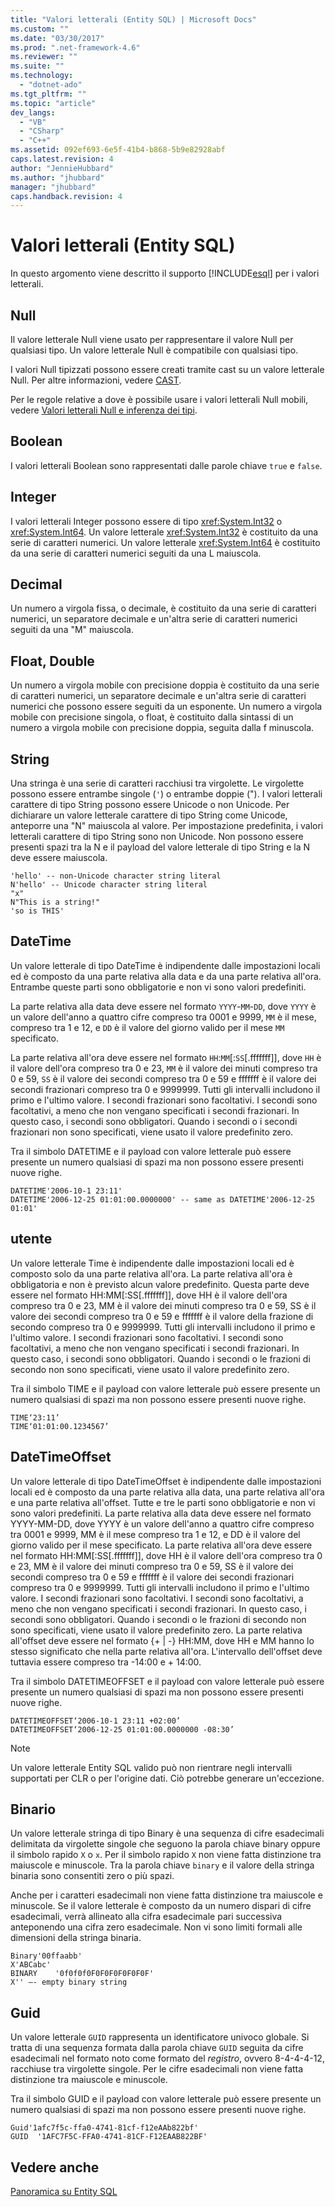 ```yaml
---
title: "Valori letterali (Entity SQL) | Microsoft Docs"
ms.custom: ""
ms.date: "03/30/2017"
ms.prod: ".net-framework-4.6"
ms.reviewer: ""
ms.suite: ""
ms.technology: 
  - "dotnet-ado"
ms.tgt_pltfrm: ""
ms.topic: "article"
dev_langs: 
  - "VB"
  - "CSharp"
  - "C++"
ms.assetid: 092ef693-6e5f-41b4-b868-5b9e82928abf
caps.latest.revision: 4
author: "JennieHubbard"
ms.author: "jhubbard"
manager: "jhubbard"
caps.handback.revision: 4
---
```

# Valori letterali (Entity SQL)
In questo argomento viene descritto il supporto [!INCLUDE[esql](../../../../../../includes/esql-md.md)] per i valori letterali.  
  
## Null  
 Il valore letterale Null viene usato per rappresentare il valore Null per qualsiasi tipo.  Un valore letterale Null è compatibile con qualsiasi tipo.  
  
 I valori Null tipizzati possono essere creati tramite cast su un valore letterale Null.  Per altre informazioni, vedere [CAST](../../../../../../docs/framework/data/adonet/ef/language-reference/cast-entity-sql.md).  
  
 Per le regole relative a dove è possibile usare i valori letterali Null mobili, vedere [Valori letterali Null e inferenza dei tipi](../../../../../../docs/framework/data/adonet/ef/language-reference/null-literals-and-type-inference-entity-sql.md).  
  
## Boolean  
 I valori letterali Boolean sono rappresentati dalle parole chiave `true` e `false`.  
  
## Integer  
 I valori letterali Integer possono essere di tipo <xref:System.Int32> o <xref:System.Int64>.  Un valore letterale <xref:System.Int32> è costituito da una serie di caratteri numerici.  Un valore letterale <xref:System.Int64> è costituito da una serie di caratteri numerici seguiti da una L maiuscola.  
  
## Decimal  
 Un numero a virgola fissa, o decimale, è costituito da una serie di caratteri numerici, un separatore decimale e un'altra serie di caratteri numerici seguiti da una "M" maiuscola.  
  
## Float, Double  
 Un numero a virgola mobile con precisione doppia è costituito da una serie di caratteri numerici, un separatore decimale e un'altra serie di caratteri numerici che possono essere seguiti da un esponente.  Un numero a virgola mobile con precisione singola, o float, è costituito dalla sintassi di un numero a virgola mobile con precisione doppia, seguita dalla f minuscola.  
  
## String  
 Una stringa è una serie di caratteri racchiusi tra virgolette.  Le virgolette possono essere entrambe singole \(`'`\) o entrambe doppie \("\).  I valori letterali carattere di tipo String possono essere Unicode o non Unicode.  Per dichiarare un valore letterale carattere di tipo String come Unicode, anteporre una "N" maiuscola al valore.  Per impostazione predefinita, i valori letterali carattere di tipo String sono non Unicode.  Non possono essere presenti spazi tra la N e il payload del valore letterale di tipo String e la N deve essere maiuscola.  
  
```  
'hello' -- non-Unicode character string literal  
N'hello' -- Unicode character string literal  
"x"  
N"This is a string!"  
'so is THIS'  
```  
  
## DateTime  
 Un valore letterale di tipo DateTime è indipendente dalle impostazioni locali ed è composto da una parte relativa alla data e da una parte relativa all'ora.  Entrambe queste parti sono obbligatorie e non vi sono valori predefiniti.  
  
 La parte relativa alla data deve essere nel formato `YYYY`\-`MM`\-`DD`, dove `YYYY` è un valore dell'anno a quattro cifre compreso tra 0001 e 9999, `MM` è il mese, compreso tra 1 e 12, e `DD` è il valore del giorno valido per il mese `MM` specificato.  
  
 La parte relativa all'ora deve essere nel formato `HH`:`MM`\[:`SS`\[.fffffff\]\], dove `HH` è il valore dell'ora compreso tra 0 e 23, `MM` è il valore dei minuti compreso tra 0 e 59, `SS` è il valore dei secondi compreso tra 0 e 59 e fffffff è il valore dei secondi frazionari compreso tra 0 e 9999999.  Tutti gli intervalli includono il primo e l'ultimo valore.  I secondi frazionari sono facoltativi.  I secondi sono facoltativi, a meno che non vengano specificati i secondi frazionari. In questo caso, i secondi sono obbligatori.  Quando i secondi o i secondi frazionari non sono specificati, viene usato il valore predefinito zero.  
  
 Tra il simbolo DATETIME e il payload con valore letterale può essere presente un numero qualsiasi di spazi ma non possono essere presenti nuove righe.  
  
```  
DATETIME'2006-10-1 23:11'  
DATETIME'2006-12-25 01:01:00.0000000' -- same as DATETIME'2006-12-25 01:01'  
```  
  
## utente  
 Un valore letterale Time è indipendente dalle impostazioni locali ed è composto solo da una parte relativa all'ora.  La parte relativa all'ora è obbligatoria e non è previsto alcun valore predefinito.  Questa parte deve essere nel formato HH:MM\[:SS\[.fffffff\]\], dove HH è il valore dell'ora compreso tra 0 e 23, MM è il valore dei minuti compreso tra 0 e 59, SS è il valore dei secondi compreso tra 0 e 59 e fffffff è il valore della frazione di secondo compreso tra 0 e 9999999.  Tutti gli intervalli includono il primo e l'ultimo valore.  I secondi frazionari sono facoltativi.  I secondi sono facoltativi, a meno che non vengano specificati i secondi frazionari. In questo caso, i secondi sono obbligatori.  Quando i secondi o le frazioni di secondo non sono specificati, viene usato il valore predefinito zero.  
  
 Tra il simbolo TIME e il payload con valore letterale può essere presente un numero qualsiasi di spazi ma non possono essere presenti nuove righe.  
  
```  
TIME‘23:11’  
TIME‘01:01:00.1234567’  
```  
  
## DateTimeOffset  
 Un valore letterale di tipo DateTimeOffset è indipendente dalle impostazioni locali ed è composto da una parte relativa alla data, una parte relativa all'ora e una parte relativa all'offset.  Tutte e tre le parti sono obbligatorie e non vi sono valori predefiniti.  La parte relativa alla data deve essere nel formato YYYY\-MM\-DD, dove YYYY è un valore dell'anno a quattro cifre compreso tra 0001 e 9999, MM è il mese compreso tra 1 e 12, e DD è il valore del giorno valido per il mese specificato.  La parte relativa all'ora deve essere nel formato HH:MM\[:SS\[.fffffff\]\], dove HH è il valore dell'ora compreso tra 0 e 23, MM è il valore dei minuti compreso tra 0 e 59, SS è il valore dei secondi compreso tra 0 e 59 e fffffff è il valore dei secondi frazionari compreso tra 0 e 9999999.  Tutti gli intervalli includono il primo e l'ultimo valore.  I secondi frazionari sono facoltativi.  I secondi sono facoltativi, a meno che non vengano specificati i secondi frazionari. In questo caso, i secondi sono obbligatori.  Quando i secondi o le frazioni di secondo non sono specificati, viene usato il valore predefinito zero.  La parte relativa all'offset deve essere nel formato {\+ &#124; \-} HH:MM, dove HH e MM hanno lo stesso significato che nella parte relativa all'ora.  L'intervallo dell'offset deve tuttavia essere compreso tra \-14:00 e \+ 14:00.  
  
 Tra il simbolo DATETIMEOFFSET e il payload con valore letterale può essere presente un numero qualsiasi di spazi ma non possono essere presenti nuove righe.  
  
```  
DATETIMEOFFSET‘2006-10-1 23:11 +02:00’  
DATETIMEOFFSET‘2006-12-25 01:01:00.0000000 -08:30’  
```  
  
> [!NOTE]
>  Un valore letterale Entity SQL valido può non rientrare negli intervalli supportati per CLR o per l'origine dati.  Ciò potrebbe generare un'eccezione.  
  
## Binario  
 Un valore letterale stringa di tipo Binary è una sequenza di cifre esadecimali delimitata da virgolette singole che seguono la parola chiave binary oppure il simbolo rapido `X` o `x`.  Per il simbolo rapido `X` non viene fatta distinzione tra maiuscole e minuscole.  Tra la parola chiave `binary` e il valore della stringa binaria sono consentiti zero o più spazi.  
  
 Anche per i caratteri esadecimali non viene fatta distinzione tra maiuscole e minuscole.  Se il valore letterale è composto da un numero dispari di cifre esadecimali, verrà allineato alla cifra esadecimale pari successiva anteponendo una cifra zero esadecimale.  Non vi sono limiti formali alle dimensioni della stringa binaria.  
  
```  
Binary'00ffaabb'  
X'ABCabc'  
BINARY    '0f0f0f0F0F0F0F0F0F0F'  
X'' –- empty binary string  
```  
  
## Guid  
 Un valore letterale `GUID` rappresenta un identificatore univoco globale.  Si tratta di una sequenza formata dalla parola chiave `GUID` seguita da cifre esadecimali nel formato noto come formato del *registro*, ovvero 8\-4\-4\-4\-12, racchiuse tra virgolette singole.  Per le cifre esadecimali non viene fatta distinzione tra maiuscole e minuscole.  
  
 Tra il simbolo GUID e il payload con valore letterale può essere presente un numero qualsiasi di spazi ma non possono essere presenti nuove righe.  
  
```  
Guid'1afc7f5c-ffa0-4741-81cf-f12eAAb822bf'  
GUID  '1AFC7F5C-FFA0-4741-81CF-F12EAAB822BF'  
```  
  
## Vedere anche  
 [Panoramica su Entity SQL](../../../../../../docs/framework/data/adonet/ef/language-reference/entity-sql-overview.md)